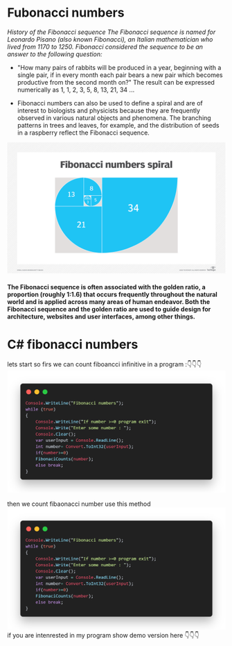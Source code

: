 # Fubonacci numbers 
_History of the Fibonacci sequence
The Fibonacci sequence is named for Leonardo Pisano (also known Fibonacci), an Italian mathematician who lived from 1170 to 1250. Fibonacci considered the sequence to be an answer to the following question:_
* "How many pairs of rabbits will be produced in a year, beginning with a single pair, if in every month each pair bears a new pair which becomes productive from the second month on?" The result can be expressed numerically as 1, 1, 2, 3, 5, 8, 13, 21, 34 ...

* Fibonacci numbers can also be used to define a spiral and are of interest to biologists and physicists because they are frequently observed in various natural objects and phenomena. The branching patterns in trees and leaves, for example, and the distribution of seeds in a raspberry reflect the Fibonacci sequence.

![](/Screenshot/fibonacci.png)
#### The Fibonacci sequence is often associated with the golden ratio, a proportion (roughly 1:1.6) that occurs frequently throughout the natural world and is applied across many areas of human endeavor. Both the Fibonacci sequence and the golden ratio are used to guide design for architecture, websites and user interfaces, among other things.
 # C# fibonacci numbers
 lets start
  so firs we can count fiboancci infinitive in a program :👇👇👇
![](/Screenshot/code.png)

then we count fibaonacci number use this method
![](/Screenshot/code1.png)
 if you are intenrested in my program show demo version here 👇👇👇
 
